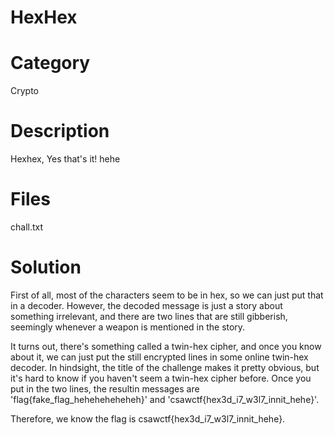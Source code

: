 # HexHex
# Category
Crypto
# Description
Hexhex, Yes that's it! hehe
# Files
chall.txt
# Solution
First of all, most of the characters seem to be in hex, so we can just put that in a decoder. However, the decoded message is just a story about something irrelevant, and there are two lines that are still gibberish, seemingly whenever a weapon is mentioned in the story. 

It turns out, there's something called a twin-hex cipher, and once you know about it, we can just put the still encrypted lines in some online twin-hex decoder. In hindsight, the title of the challenge makes it pretty obvious, but it's hard to know if you haven't seem a twin-hex cipher before. Once you put in the two lines, the resultin messages are 'flag{fake_flag_heheheheheheh}' and 'csawctf{hex3d_i7_w3l7_innit_hehe}'.

Therefore, we know the flag is csawctf{hex3d_i7_w3l7_innit_hehe}.